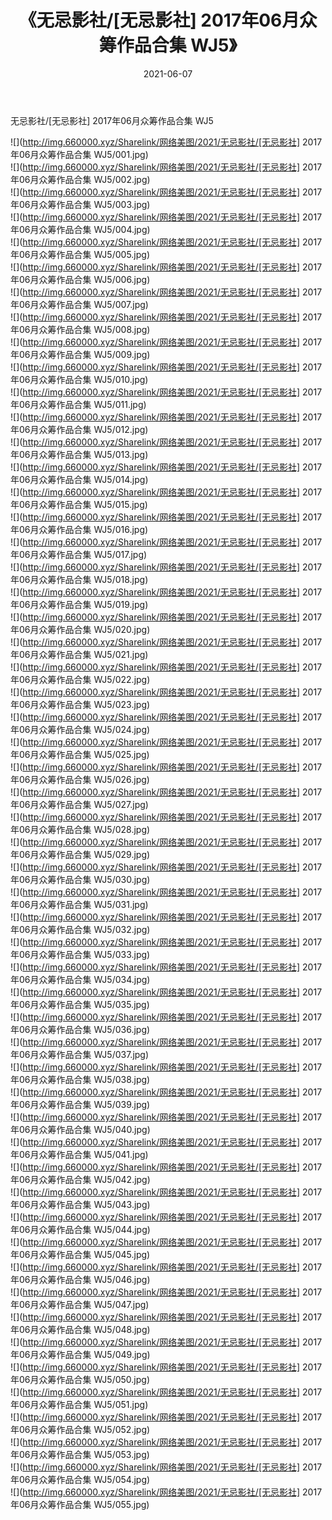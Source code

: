 ﻿---
layout: post
title:  《无忌影社/[无忌影社] 2017年06月众筹作品合集 WJ5》
date:   2021-06-07
img: http://img.660000.xyz/Sharelink/网络美图/2021/无忌影社/[无忌影社] 2017年06月众筹作品合集 WJ5/000.jpg
categories: [美女, 清纯, 唯美]
---

无忌影社/[无忌影社] 2017年06月众筹作品合集 WJ5

 ![](http://img.660000.xyz/Sharelink/网络美图/2021/无忌影社/[无忌影社] 2017年06月众筹作品合集 WJ5/001.jpg) <br>![](http://img.660000.xyz/Sharelink/网络美图/2021/无忌影社/[无忌影社] 2017年06月众筹作品合集 WJ5/002.jpg) <br>![](http://img.660000.xyz/Sharelink/网络美图/2021/无忌影社/[无忌影社] 2017年06月众筹作品合集 WJ5/003.jpg) <br>![](http://img.660000.xyz/Sharelink/网络美图/2021/无忌影社/[无忌影社] 2017年06月众筹作品合集 WJ5/004.jpg) <br>![](http://img.660000.xyz/Sharelink/网络美图/2021/无忌影社/[无忌影社] 2017年06月众筹作品合集 WJ5/005.jpg) <br>![](http://img.660000.xyz/Sharelink/网络美图/2021/无忌影社/[无忌影社] 2017年06月众筹作品合集 WJ5/006.jpg) <br>![](http://img.660000.xyz/Sharelink/网络美图/2021/无忌影社/[无忌影社] 2017年06月众筹作品合集 WJ5/007.jpg) <br>![](http://img.660000.xyz/Sharelink/网络美图/2021/无忌影社/[无忌影社] 2017年06月众筹作品合集 WJ5/008.jpg) <br>![](http://img.660000.xyz/Sharelink/网络美图/2021/无忌影社/[无忌影社] 2017年06月众筹作品合集 WJ5/009.jpg) <br>![](http://img.660000.xyz/Sharelink/网络美图/2021/无忌影社/[无忌影社] 2017年06月众筹作品合集 WJ5/010.jpg) <br>![](http://img.660000.xyz/Sharelink/网络美图/2021/无忌影社/[无忌影社] 2017年06月众筹作品合集 WJ5/011.jpg) <br>![](http://img.660000.xyz/Sharelink/网络美图/2021/无忌影社/[无忌影社] 2017年06月众筹作品合集 WJ5/012.jpg) <br>![](http://img.660000.xyz/Sharelink/网络美图/2021/无忌影社/[无忌影社] 2017年06月众筹作品合集 WJ5/013.jpg) <br>![](http://img.660000.xyz/Sharelink/网络美图/2021/无忌影社/[无忌影社] 2017年06月众筹作品合集 WJ5/014.jpg) <br>![](http://img.660000.xyz/Sharelink/网络美图/2021/无忌影社/[无忌影社] 2017年06月众筹作品合集 WJ5/015.jpg) <br>![](http://img.660000.xyz/Sharelink/网络美图/2021/无忌影社/[无忌影社] 2017年06月众筹作品合集 WJ5/016.jpg) <br>![](http://img.660000.xyz/Sharelink/网络美图/2021/无忌影社/[无忌影社] 2017年06月众筹作品合集 WJ5/017.jpg) <br>![](http://img.660000.xyz/Sharelink/网络美图/2021/无忌影社/[无忌影社] 2017年06月众筹作品合集 WJ5/018.jpg) <br>![](http://img.660000.xyz/Sharelink/网络美图/2021/无忌影社/[无忌影社] 2017年06月众筹作品合集 WJ5/019.jpg) <br>![](http://img.660000.xyz/Sharelink/网络美图/2021/无忌影社/[无忌影社] 2017年06月众筹作品合集 WJ5/020.jpg) <br>![](http://img.660000.xyz/Sharelink/网络美图/2021/无忌影社/[无忌影社] 2017年06月众筹作品合集 WJ5/021.jpg) <br>![](http://img.660000.xyz/Sharelink/网络美图/2021/无忌影社/[无忌影社] 2017年06月众筹作品合集 WJ5/022.jpg) <br>![](http://img.660000.xyz/Sharelink/网络美图/2021/无忌影社/[无忌影社] 2017年06月众筹作品合集 WJ5/023.jpg) <br>![](http://img.660000.xyz/Sharelink/网络美图/2021/无忌影社/[无忌影社] 2017年06月众筹作品合集 WJ5/024.jpg) <br>![](http://img.660000.xyz/Sharelink/网络美图/2021/无忌影社/[无忌影社] 2017年06月众筹作品合集 WJ5/025.jpg) <br>![](http://img.660000.xyz/Sharelink/网络美图/2021/无忌影社/[无忌影社] 2017年06月众筹作品合集 WJ5/026.jpg) <br>![](http://img.660000.xyz/Sharelink/网络美图/2021/无忌影社/[无忌影社] 2017年06月众筹作品合集 WJ5/027.jpg) <br>![](http://img.660000.xyz/Sharelink/网络美图/2021/无忌影社/[无忌影社] 2017年06月众筹作品合集 WJ5/028.jpg) <br>![](http://img.660000.xyz/Sharelink/网络美图/2021/无忌影社/[无忌影社] 2017年06月众筹作品合集 WJ5/029.jpg) <br>![](http://img.660000.xyz/Sharelink/网络美图/2021/无忌影社/[无忌影社] 2017年06月众筹作品合集 WJ5/030.jpg) <br>![](http://img.660000.xyz/Sharelink/网络美图/2021/无忌影社/[无忌影社] 2017年06月众筹作品合集 WJ5/031.jpg) <br>![](http://img.660000.xyz/Sharelink/网络美图/2021/无忌影社/[无忌影社] 2017年06月众筹作品合集 WJ5/032.jpg) <br>![](http://img.660000.xyz/Sharelink/网络美图/2021/无忌影社/[无忌影社] 2017年06月众筹作品合集 WJ5/033.jpg) <br>![](http://img.660000.xyz/Sharelink/网络美图/2021/无忌影社/[无忌影社] 2017年06月众筹作品合集 WJ5/034.jpg) <br>![](http://img.660000.xyz/Sharelink/网络美图/2021/无忌影社/[无忌影社] 2017年06月众筹作品合集 WJ5/035.jpg) <br>![](http://img.660000.xyz/Sharelink/网络美图/2021/无忌影社/[无忌影社] 2017年06月众筹作品合集 WJ5/036.jpg) <br>![](http://img.660000.xyz/Sharelink/网络美图/2021/无忌影社/[无忌影社] 2017年06月众筹作品合集 WJ5/037.jpg) <br>![](http://img.660000.xyz/Sharelink/网络美图/2021/无忌影社/[无忌影社] 2017年06月众筹作品合集 WJ5/038.jpg) <br>![](http://img.660000.xyz/Sharelink/网络美图/2021/无忌影社/[无忌影社] 2017年06月众筹作品合集 WJ5/039.jpg) <br>![](http://img.660000.xyz/Sharelink/网络美图/2021/无忌影社/[无忌影社] 2017年06月众筹作品合集 WJ5/040.jpg) <br>![](http://img.660000.xyz/Sharelink/网络美图/2021/无忌影社/[无忌影社] 2017年06月众筹作品合集 WJ5/041.jpg) <br>![](http://img.660000.xyz/Sharelink/网络美图/2021/无忌影社/[无忌影社] 2017年06月众筹作品合集 WJ5/042.jpg) <br>![](http://img.660000.xyz/Sharelink/网络美图/2021/无忌影社/[无忌影社] 2017年06月众筹作品合集 WJ5/043.jpg) <br>![](http://img.660000.xyz/Sharelink/网络美图/2021/无忌影社/[无忌影社] 2017年06月众筹作品合集 WJ5/044.jpg) <br>![](http://img.660000.xyz/Sharelink/网络美图/2021/无忌影社/[无忌影社] 2017年06月众筹作品合集 WJ5/045.jpg) <br>![](http://img.660000.xyz/Sharelink/网络美图/2021/无忌影社/[无忌影社] 2017年06月众筹作品合集 WJ5/046.jpg) <br>![](http://img.660000.xyz/Sharelink/网络美图/2021/无忌影社/[无忌影社] 2017年06月众筹作品合集 WJ5/047.jpg) <br>![](http://img.660000.xyz/Sharelink/网络美图/2021/无忌影社/[无忌影社] 2017年06月众筹作品合集 WJ5/048.jpg) <br>![](http://img.660000.xyz/Sharelink/网络美图/2021/无忌影社/[无忌影社] 2017年06月众筹作品合集 WJ5/049.jpg) <br>![](http://img.660000.xyz/Sharelink/网络美图/2021/无忌影社/[无忌影社] 2017年06月众筹作品合集 WJ5/050.jpg) <br>![](http://img.660000.xyz/Sharelink/网络美图/2021/无忌影社/[无忌影社] 2017年06月众筹作品合集 WJ5/051.jpg) <br>![](http://img.660000.xyz/Sharelink/网络美图/2021/无忌影社/[无忌影社] 2017年06月众筹作品合集 WJ5/052.jpg) <br>![](http://img.660000.xyz/Sharelink/网络美图/2021/无忌影社/[无忌影社] 2017年06月众筹作品合集 WJ5/053.jpg) <br>![](http://img.660000.xyz/Sharelink/网络美图/2021/无忌影社/[无忌影社] 2017年06月众筹作品合集 WJ5/054.jpg) <br>![](http://img.660000.xyz/Sharelink/网络美图/2021/无忌影社/[无忌影社] 2017年06月众筹作品合集 WJ5/055.jpg) <br>